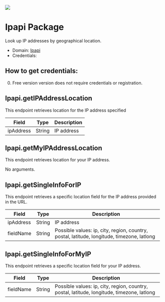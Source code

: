 [![](https://scdn.rapidapi.com/RapidAPI_banner.png)](https://rapidapi.com/package/Ipapi/functions?utm_source=RapidAPIGitHub_IpapiFunctions&utm_medium=button&utm_content=RapidAPI_GitHub)

# Ipapi Package
Look up IP addresses by geographical location.
* Domain: [Ipapi](https://ipapi.co)
* Credentials: 

## How to get credentials: 
0. Free version version does not require credentials or registration.

## Ipapi.getIPAddressLocation
This endpoint retrieves location for the IP address specified

| Field    | Type  | Description
|----------|-------|----------
| ipAddress| String| IP address

## Ipapi.getMyIPAddressLocation
This endpoint retrieves location for your IP address.

No arguments.

## Ipapi.getSingleInfoForIP
This endpoint retrieves a specific location field for the IP address provided in the URL.

| Field    | Type  | Description
|----------|-------|----------
| ipAddress| String| IP address
| fieldName| String| Possible values: ip, city, region, country, postal, latitude, longitude, timezone, latlong

## Ipapi.getSingleInfoForMyIP
This endpoint retrieves a specific location field for your IP address.

| Field    | Type  | Description
|----------|-------|----------
| fieldName| String| Possible values: ip, city, region, country, postal, latitude, longitude, timezone, latlong

